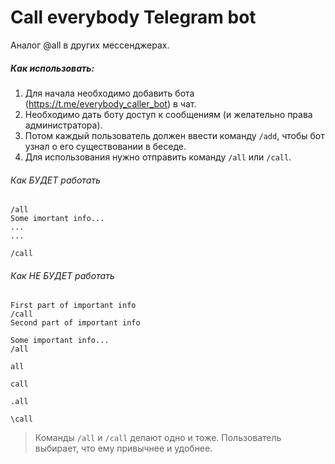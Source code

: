 # Call everybody Telegram bot

Аналог @all в других мессенджерах.

##### Как использовать:
1. Для начала необходимо добавить бота (https://t.me/everybody_caller_bot) в чат.
2. Необходимо дать боту доступ к сообщениям (и желательно права администратора).
3. Потом каждый пользователь должен ввести команду `/add`, чтобы бот узнал о его существовании в беседе.
4. Для использования нужно отправить команду `/all` или `/call`.

###### Как БУДЕТ работать

```
/all
Some imortant info...
...
...
```

```
/call
```

###### Как НЕ БУДЕТ работать

```
First part of important info
/call
Second part of important info
```
```
Some important info...
/all
```

```
all
```
```
call
```
```
.all
```
```
\call
```

> Команды `/all` и `/call` делают одно и тоже. Пользователь выбирает, что ему привычнее и удобнее.

